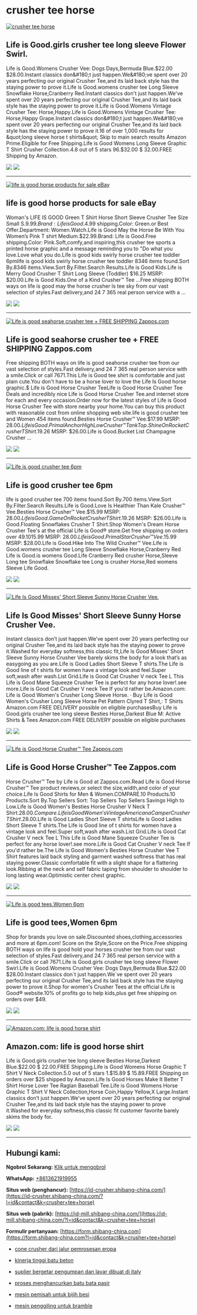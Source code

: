 # crusher tee horse

<a href="https://swt.shibang-china.com/?l=id&img&k=crusher+tee+horse" target="_blank">![crusher tee horse](http://static.shibang-china.com/all-800x300/960.jpg)</a>

## Life is Good.girls crusher tee long sleeve Flower Swirl.
Life is Good.Womens Crusher Vee: Dogs Days,Bermuda Blue.$22.00 $28.00.Instant classics don&#180;t just happen.We&#180;ve spent over 20 years perfecting our original Crusher Tee,and its laid back style has the staying power to prove it.Life is Good.womens crusher tee Long Sleeve Snowflake Horse,Cranberry Red.Instant classics don't just happen.We've spent over 20 years perfecting our original Crusher Tee,and its laid back style has the staying power to prove it.Life is Good.Womens Vintage Crusher Tee: Horse,Happy.Life is Good.Womens Vintage Crusher Tee: Horse,Happy Grape.Instant classics don&#180;t just happen.We&#180;ve spent over 20 years perfecting our original Crusher Tee,and its laid back style has the staying power to prove it.16 of over 1,000 results for &quot;long sleeve horse t shirts&quot; Skip to main search results Amazon Prime.Eligible for Free Shipping.Life is Good Womens Long Sleeve Graphic T Shirt Crusher Collection.4.8 out of 5 stars 96.$32.00 $ 32.00.FREE Shipping by Amazon.


<a href="https://whatsapp.shibangsoft.com/WhatsApp.php" target="_blank" title="WhatsApp">![](http://static.shibang-china.com/icon/whatsapp.png)</a> <a href="https://swt.shibang-china.com/?l=id&icon&k=crusher+tee+horse" target="_blank">![](http://static.shibang-china.com/icon/chat-id.png)</a>

---

<a href="https://swt.shibang-china.com/?l=id&img&k=crusher+tee+horse" target="_blank">![life is good horse products for sale eBay](http://static.shibang-china.com/all-800x300/168.jpg)</a>

## life is good horse products for sale eBay
Woman's LIFE IS GOOD Green T Shirt Horse Short Sleeve Crusher Tee Size Small S.$9.99.Brand: Life is Good.$4.99 shipping.Color: Green.or Best Offer.Department: Women.Watch.Life is Good May the Horse Be With You Women’s Pink T shirt Medium.$22.99.Brand: Life is Good.Free shipping.Color: Pink.Soft,comfy,and inspiring,this crusher tee sports a printed horse graphic and a message reminding you to &quot;Do what you love.Love what you do.Life is good kids swirly horse crusher tee toddler 6pmlife is good kids swirly horse crusher tee toddler 8346 items found.Sort By.8346 items.View.Sort By.Filter.Search Results.Life is Good Kids.Life is Merry Good Crusher T Shirt Long Sleeve (Toddler) $16.25 MSRP: $20.00.Life is Good Kids.One of a Kind Crusher™ Tee …Free shipping BOTH ways on life is good may the horse crusher ls tee sky from our vast selection of styles.Fast delivery,and 24 7 365 real person service with a …


<a href="https://whatsapp.shibangsoft.com/WhatsApp.php" target="_blank" title="WhatsApp">![](http://static.shibang-china.com/icon/whatsapp.png)</a> <a href="https://swt.shibang-china.com/?l=id&icon&k=crusher+tee+horse" target="_blank">![](http://static.shibang-china.com/icon/chat-id.png)</a>

---

<a href="https://swt.shibang-china.com/?l=id&img&k=crusher+tee+horse" target="_blank">![Life is good seahorse crusher tee + FREE SHIPPING Zappos.com](http://static.shibang-china.com/all-800x300/165.jpg)</a>

## Life is good seahorse crusher tee + FREE SHIPPING Zappos.com
Free shipping BOTH ways on life is good seahorse crusher tee from our vast selection of styles.Fast delivery,and 24 7 365 real person service with a smile.Click or call 7671.This Life is Good tee shirt is comfortable and just plain cute.You don't have to be a horse lover to love the Life Is Good horse graphic.$ Life is Good Horse Crusher TeeLife is Good Horse Crusher Tee Deals and incredibly nice Life is Good Horse Crusher Tee.and internet store for each and every occasion.Order now for the latest styles of Life is Good Horse Crusher Tee with store nearby your home.You can buy this product with reasonable cost from online shopping web site.life is good crusher tee and Women 454 items found.Besties Horse Crusher™ Vee.$17.99 MSRP: $28.00.Life is Good.Primal Anchor High Low Crusher™ Tank Top.Shine On Rocket Crusher T Shirt.$19.26 MSRP: $26.00.Life is Good.Bucket List Champagne Crusher …


<a href="https://whatsapp.shibangsoft.com/WhatsApp.php" target="_blank" title="WhatsApp">![](http://static.shibang-china.com/icon/whatsapp.png)</a> <a href="https://swt.shibang-china.com/?l=id&icon&k=crusher+tee+horse" target="_blank">![](http://static.shibang-china.com/icon/chat-id.png)</a>

---

<a href="https://swt.shibang-china.com/?l=id&img&k=crusher+tee+horse" target="_blank">![Life is good crusher tee 6pm](http://static.shibang-china.com/all-800x300/713.jpg)</a>

## Life is good crusher tee 6pm
life is good crusher tee 700 items found.Sort By.700 items.View.Sort By.Filter.Search Results.Life is Good.Love Is Healthier Than Kale Crusher™ Vee.Besties Horse Crusher™ Vee.$15.99 MSRP: $28.00.Life is Good.Game On Rocket Crusher T Shirt.$19.26 MSRP: $26.00.Life is Good.Floating Snowflakes Crusher T Shirt.Shop Women's Dream Horse Crusher Tee's at the official Life is Good&#174; store.Get free shipping on orders over $49.10% of net profits go to help kids in need.Women's Life is Good T Shirts Clothing 6pmLife is Good Women T Shirts 117 items found.Sort By.117 items.View.Sort By.Filter (1) Your Selections.Clothing; Shirts &amp; Tops.Life is Good.Vintage Crusher™ Horse Tee.$15.99 MSRP: $28.00.Life is Good.Primal Star Crusher™ Vee.$15.99 MSRP: $28.00.Life is Good.Hike Into The Wild Crusher™ Vee.Life is Good.womens crusher tee Long Sleeve Snowflake Horse,Cranberry Red Life is Good.is womens Good.Life Cranberry Red crusher Horse,Sleeve Long tee Snowflake Snowflake tee Long is crusher Horse,Red womens Sleeve Life Good.


<a href="https://whatsapp.shibangsoft.com/WhatsApp.php" target="_blank" title="WhatsApp">![](http://static.shibang-china.com/icon/whatsapp.png)</a> <a href="https://swt.shibang-china.com/?l=id&icon&k=crusher+tee+horse" target="_blank">![](http://static.shibang-china.com/icon/chat-id.png)</a>

---

<a href="https://swt.shibang-china.com/?l=id&img&k=crusher+tee+horse" target="_blank">![Life Is Good Misses' Short Sleeve Sunny Horse Crusher Vee.](http://static.shibang-china.com/all-800x300/678.jpg)</a>

## Life Is Good Misses' Short Sleeve Sunny Horse Crusher Vee.
Instant classics don’t just happen.We’ve spent over 20 years perfecting our original Crusher Tee,and its laid back style has the staying power to prove it.Washed for everyday softness,this classic fit,Life Is Good Misses' Short Sleeve Sunny Horse Crusher Vee barely skims the body for a look that’s as easygoing as you are.Life is Good Ladies Short Sleeve T shirts.The Life is Good line of t shirts for women have a vintage look and feel.Super soft,wash after wash.List Grid.Life is Good Cat Crusher V neck Tee L This Life is Good Mane Squeeze Crusher Tee is perfect for any horse lover!.see more.Life is Good Cat Crusher V neck Tee If you'd rather be.Amazon.com: Life is Good Women's Crusher Long Sleeve Horse.&nbsp;&#0183;&#32;Buy Life is Good Women's Crusher Long Sleeve Horse Pet Pattern Clyred T Shirt,: T Shirts Amazon.com FREE DELIVERY possible on eligible purchasesBuy Life is Good.girls crusher tee long sleeve Besties Horse,Darkest Blue M: Active Shirts &amp; Tees Amazon.com FREE DELIVERY possible on eligible purchases


<a href="https://whatsapp.shibangsoft.com/WhatsApp.php" target="_blank" title="WhatsApp">![](http://static.shibang-china.com/icon/whatsapp.png)</a> <a href="https://swt.shibang-china.com/?l=id&icon&k=crusher+tee+horse" target="_blank">![](http://static.shibang-china.com/icon/chat-id.png)</a>

---

<a href="https://swt.shibang-china.com/?l=id&img&k=crusher+tee+horse" target="_blank">![Life is Good Horse Crusher™ Tee Zappos.com](http://static.shibang-china.com/all-800x300/1329.jpg)</a>

## Life is Good Horse Crusher™ Tee Zappos.com
Horse Crusher™ Tee by Life is Good at Zappos.com.Read Life is Good Horse Crusher™ Tee product reviews,or select the size,width,and color of your choice.Life Is Good Shirts for Men &amp; Women.COMPARE.10 Products.10 Products.Sort By.Top Sellers Sort: Top Sellers Top Sellers Savings High to Low.Life is Good Women's Besties Horse Crusher V Neck T Shirt.$28.00.Compare.Life is Good Women's Vintage Americana Camper Crusher T Shirt.$28.00.Life is Good Ladies Short Sleeve T shirtsLife is Good Ladies Short Sleeve T shirts.The Life is Good line of t shirts for women have a vintage look and feel.Super soft,wash after wash.List Grid.Life is Good Cat Crusher V neck Tee L This Life is Good Mane Squeeze Crusher Tee is perfect for any horse lover!.see more.Life is Good Cat Crusher V neck Tee If you'd rather be.The Life is Good Women's Besties Horse Crusher Vee T Shirt features laid back styling and garment washed softness that has real staying power.Classic comfortable fit with a slight shape for a flattering look.Ribbing at the neck and self fabric taping from shoulder to shoulder to long lasting wear.Optimistic center chest graphic.


<a href="https://whatsapp.shibangsoft.com/WhatsApp.php" target="_blank" title="WhatsApp">![](http://static.shibang-china.com/icon/whatsapp.png)</a> <a href="https://swt.shibang-china.com/?l=id&icon&k=crusher+tee+horse" target="_blank">![](http://static.shibang-china.com/icon/chat-id.png)</a>

---

<a href="https://swt.shibang-china.com/?l=id&img&k=crusher+tee+horse" target="_blank">![Life is good tees,Women 6pm](http://static.shibang-china.com/all-800x300/1071.jpg)</a>

## Life is good tees,Women 6pm
Shop for brands you love on sale.Discounted shoes,clothing,accessories and more at 6pm.com! Score on the Style,Score on the Price.Free shipping BOTH ways on life is good hold your horses crusher tee from our vast selection of styles.Fast delivery,and 24 7 365 real person service with a smile.Click or call 7671.Life is Good.girls crusher tee long sleeve Flower Swirl.Life is Good.Womens Crusher Vee: Dogs Days,Bermuda Blue.$22.00 $28.00.Instant classics don&#180;t just happen.We&#180;ve spent over 20 years perfecting our original Crusher Tee,and its laid back style has the staying power to prove it.Shop for women's Crusher Tees at the official Life is Good&#174; website.10% of profits go to help kids,plus get free shipping on orders over $49.


<a href="https://whatsapp.shibangsoft.com/WhatsApp.php" target="_blank" title="WhatsApp">![](http://static.shibang-china.com/icon/whatsapp.png)</a> <a href="https://swt.shibang-china.com/?l=id&icon&k=crusher+tee+horse" target="_blank">![](http://static.shibang-china.com/icon/chat-id.png)</a>

---

<a href="https://swt.shibang-china.com/?l=id&img&k=crusher+tee+horse" target="_blank">![Amazon.com: life is good horse shirt](http://static.shibang-china.com/all-800x300/231.jpg)</a>

## Amazon.com: life is good horse shirt
Life is Good.girls crusher tee long sleeve Besties Horse,Darkest Blue.$22.00 $ 22.00.FREE Shipping.Life is Good Womens Horse Graphic T Shirt V Neck Collection.5.0 out of 5 stars 1.$15.89 $ 15.89.FREE Shipping on orders over $25 shipped by Amazon.Life Is Good Horses Make It Better T Shirt Horse Lover Tee Raglan Baseball Tee.Life is Good Womens Horse Graphic T Shirt V Neck Collection,Horse Coin,Happy Yellow,X Large.Instant classics don’t just happen.We’ve spent over 20 years perfecting our original Crusher Tee,and its laid back style has the staying power to prove it.Washed for everyday softness,this classic fit customer favorite barely skims the body for.

<a href="https://whatsapp.shibangsoft.com/WhatsApp.php" target="_blank" title="WhatsApp">![](http://static.shibang-china.com/icon/whatsapp.png)</a> <a href="https://swt.shibang-china.com/?l=id&icon&k=crusher+tee+horse" target="_blank">![](http://static.shibang-china.com/icon/chat-id.png)</a>

---
## Hubungi kami:

**Ngobrol Sekarang:** [Klik untuk mengobrol](https://swt.shibang-china.com?l=id&contact&k=crusher+tee+horse)

**WhatsApp:**  [+8613621919955](https://whatsapp.shibangsoft.com/WhatsApp.php)

**Situs web (penghancur):** [https://id-crusher.shibang-china.com/](https://id-crusher.shibang-china.com/?l=id&contact&k=crusher+tee+horse)

**Situs web (pabrik):** [https://id-mill.shibang-china.com/](https://id-mill.shibang-china.com/?l=id&contact&k=crusher+tee+horse)

**Formulir pertanyaan:** [https://form.shibang-china.com](https://form.shibang-china.com?l=id&contact&k=crusher+tee+horse)

* [cone crusher dari jalur pemrosesan eropa](../50/cone%20crusher%20dari%20jalur%20pemrosesan%20eropa.md)

* [kinerja tinggi batu beton](../45/kinerja%20tinggi%20batu%20beton.md)

* [suplier bergetar pengumpan dan layar dibuat di italy](../43/suplier%20bergetar%20pengumpan%20dan%20layar%20dibuat%20di%20italy.md)

* [proses menghancurkan batu bata pasir](../45/proses%20menghancurkan%20batu%20bata%20pasir.md)

* [mesin pemisah untuk bijih besi](../44/mesin%20pemisah%20untuk%20bijih%20besi.md)

* [mesin penggiling untuk bramble](../47/mesin%20penggiling%20untuk%20bramble.md)